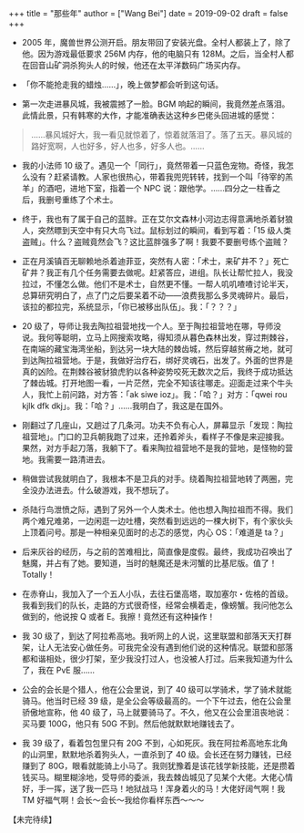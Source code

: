 +++
title = "那些年"
author = ["Wang Bei"]
date = 2019-09-02
draft = false
+++

-   2005 年，魔兽世界公测开启。朋友带回了安装光盘。全村人都装上了，除了他。因为游戏最低要求 256M 内存，他的电脑只有 128M。之后，当全村人都在回音山矿洞杀狗头人的时候，他还在太平洋数码广场买内存。

-   「你不能抢走我的蜡烛……」，晚上做梦都会听到这句话。

-   第一次走进暴风城，我被震撼了一脸。BGM 响起的瞬间，我竟然差点落泪。此情此景，只有韩寒的大作，才能准确表达这种乡巴佬头回进城的感觉：

> ……暴风城好大，我一看见就惊着了，惊着就落泪了。落了五天。暴风城的路好宽啊，人也好多，好人也多，好多人也。……

-   我的小法师 10 级了。遇见一个「同行」，竟然带着一只蓝色宠物。奇怪，我怎么没有？赶紧请教。人家也很热心，带着我兜兜转转，找到一个叫「待宰的羔羊」的酒吧，进地下室，指着一个 NPC 说：跟他学。……四分之一柱香之后，我删号重练了个术士。

-   终于，我也有了属于自己的蓝胖。正在艾尔文森林小河边志得意满地杀着豺狼人，突然瞟到天空中有只大鸟飞过。鼠标划过的瞬间，看到写着：「15 级人类盗贼」。什么？盗贼竟然会飞？这比蓝胖强多了啊！我要不要删号练个盗贼？

-   正在月溪镇百无聊赖地杀着迪菲亚，突然有人密：「术士，来矿井不？」死亡矿井？我正有几个任务需要去做呢。赶紧答应，进组。队长让帮忙拉人，我没拉过，不懂怎么做。他们不是术士，自然更不懂。一帮人叽叽喳喳讨论半天，总算研究明白了，点了门之后要呆着不动——浪费我那么多灵魂碎片。最后，该拉的都拉完，系统显示，「你已被移出队伍」。我：「？？？」

-   20 级了，导师让我去陶拉祖营地找一个人。至于陶拉祖营地在哪，导师没说。我何等聪明，立马上网搜索攻略，得知须从暮色森林出发，穿过荆棘谷，在南端的藏宝海湾坐船，到达另一块大陆的棘齿城，然后穿越贫瘠之地，就可到达陶拉祖营地。于是，我做好治疗石，绑好灵魂石，出发了。外面的世界是真的凶险。在荆棘谷被豺狼虎豹以各种姿势咬死无数次之后，我终于成功抵达了棘齿城。打开地图一看，一片茫然，完全不知该往哪走。迎面走过来个牛头人，我忙上前问路，对方答：「ak siwe ioz」。我：「哈？」对方：「qwei rou kjlk dfk dkj」。我：「哈？」……我明白了，我这是在国外。

-   刚翻过了几座山，又趟过了几条河。功夫不负有心人，屏幕显示「发现：陶拉祖营地」。门口的卫兵朝我跑了过来，还拎着斧头，看样子不像是来迎接我。果然，对方手起刀落，我躺下了。看来陶拉祖营地不是我的营地，是怪物的营地。我需要一路清进去。

-   稍做尝试我就明白了，我根本不是卫兵的对手。绕着陶拉祖营地转了两圈，完全没办法进去。什么破游戏，我不想玩了。

-   杀陆行鸟泄愤之际，遇到了另外一个人类术士。他也想入陶拉祖而不得。我们两个难兄难弟，一边闲逛一边吐槽，突然看到远远的一棵大树下，有个家伙头上顶着问号。那是一种相亲见面时的忐忑的感觉，内心 OS：「难道是 ta？」

-   后来灰谷的经历，与之前的苦难相比，简直像是度假。最终，我成功召唤出了魅魔，并占有了她。要知道，当时的魅魔还是未河蟹的比基尼版。值了！Totally！

-   在赤脊山，我加入了一个五人小队，去往石堡高塔，取加塞尔・佐格的首级。我看到我们的队长，走路的方式很奇怪，经常会横着走，像螃蟹。我问他怎么做到的，他说按 Q 或者 E。我擦！竟然还有这种操作！

-   我 30 级了，到达了阿拉希高地。我听网上的人说，这里联盟和部落天天打群架，让人无法安心做任务。可我完全没有遇到他们说的这种情况。联盟和部落都和谐相处，很少打架，至少我没打过人，也没被人打过。后来我知道为什么了，我在 PvE 服……

-   公会的会长是个猎人，他在公会里说，到了 40 级可以学骑术，学了骑术就能骑马。他当时已经 39 级，是全公会等级最高的。一个下午过去，他在公会里骄傲地宣称，他 40 级了，马上就要骑马了。不久，他又在公会里沮丧地说：买马要 100G，他只有 50G 不到。然后他就默默地赚钱去了。

-   我 39 级了，看着包包里只有 20G 不到，心如死灰。我在阿拉希高地东北角的山洞里，默默地杀着狗头人，一直杀到了 40 级。会长还在努力赚钱，已经赚到了 80G，眼看就能骑上小马了。我则犹豫着是该花钱学新技能，还是攒着钱买马。糊里糊涂地，受导师的委派，我去棘齿城见了见某个大佬。大佬心情好，手一挥，送了我一匹马！地狱战马！浑身着火的马！大佬好阔气啊！我 TM 好福气啊！会长～会长～我给你看样东西～～～

【未完待续】
